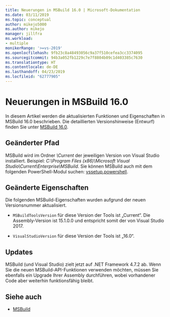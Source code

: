 ```yaml
---
title: Neuerungen in MSBuild 16.0 | Microsoft-Dokumentation
ms.date: 03/11/2019
ms.topic: conceptual
author: mikejo5000
ms.author: mikejo
manager: jillfra
ms.workload:
- multiple
monikerRange: '>=vs-2019'
ms.openlocfilehash: 9fb23c8a48493056c9a37f510cefea3cc3374095
ms.sourcegitcommit: 94b3a052fb1229c7e7f8804b09c1d403385c7630
ms.translationtype: HT
ms.contentlocale: de-DE
ms.lasthandoff: 04/23/2019
ms.locfileid: "62777905"
---
```

# <a name="whats-new-in-msbuild-160"></a>Neuerungen in MSBuild 16.0

In diesem Artikel werden die aktualisierten Funktionen und Eigenschaften in MSBuild 16.0 beschrieben. Die detaillierten Versionshinweise (Entwurf) finden Sie unter [MSBuild 16.0](https://gist.github.com/rainersigwald/009627466f03964d0028e16fda633d9c).

## <a name="changed-path"></a>Geänderter Pfad

 MSBuild wird im Ordner *\Current* der jeweiligen Version von Visual Studio installiert. Beispiel: *C:\Program Files (x86)\Microsoft Visual Studio\Current\Enterprise\MSBuild*. Sie können MSBuild auch mit dem folgenden PowerShell-Modul suchen: [vssetup.powershell](https://github.com/Microsoft/vssetup.powershell).

## <a name="changed-properties"></a>Geänderte Eigenschaften

 Die folgenden MSBuild-Eigenschaften wurden aufgrund der neuen Versionsnummer aktualisiert.

- `MSBuildToolsVersion` für diese Version der Tools ist „Current“. Die Assembly-Version ist 15.1.0.0 und entspricht somit der von Visual Studio 2017.

- `VisualStudioVersion` für diese Version der Tools ist „16.0“.

## <a name="updates"></a>Updates

MSBuild (und Visual Studio) zielt jetzt auf .NET Framework 4.7.2 ab. Wenn Sie die neuen MSBuild-API-Funktionen verwenden möchten, müssen Sie ebenfalls ein Upgrade Ihrer Assembly durchführen, wobei vorhandener Code aber weiterhin funktionsfähig bleibt.

## <a name="see-also"></a>Siehe auch
- [MSBuild](../msbuild/msbuild.md)
